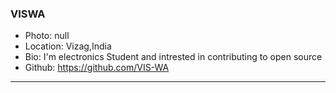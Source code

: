 ### VISWA
- Photo: null
- Location: Vizag,India
- Bio: I'm electronics Student and intrested in contributing to open source
- Github: https://github.com/VIS-WA
***
